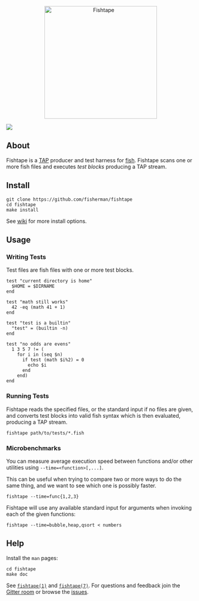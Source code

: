 <p align="center">
  <a href="http://github.com/fisherman/fishtape">
    <img alt="Fishtape" width=300px  src="https://cloud.githubusercontent.com/assets/8317250/11807976/c55f0f7c-a360-11e5-8518-b5641442bff3.png">
  </a>
</p>


[![][travis-badge]][travis-link]

## About

Fishtape is a [TAP][tap] producer and test harness for [fish][fish]. Fishtape scans one or more fish files and executes _test blocks_ producing a TAP stream.

## Install

```fish
git clone https://github.com/fisherman/fishtape
cd fishtape
make install
```

See [wiki][wiki] for more install options.

## Usage

### Writing Tests

Test files are fish files with one or more test blocks.

```fish
test "current directory is home"
  $HOME = $DIRNAME
end

test "math still works"
  42 -eq (math 41 + 1)
end

test "test is a builtin"
  "test" = (builtin -n)
end

test "no odds are evens"
  1 3 5 7 != (
    for i in (seq $n)
      if test (math $i%2) = 0
        echo $i
      end
    end)
end
```

### Running Tests

Fishtape reads the specified files, or the standard input if no files are given, and converts test blocks into valid fish syntax which is then evaluated, producing a TAP stream.

```fish
fishtape path/to/tests/*.fish
```

### Microbenchmarks

You can measure average execution speed between functions and/or other utilities using `--time=<function>[,...]`.

This can be useful when trying to compare two or more ways to do the same thing, and we want to see which one is possibly faster.

```fish
fishtape --time=func{1,2,3}
```

Fishtape will use any available standard input for arguments when invoking each of the given functions:

```fish
fishtape --time=bubble,heap,qsort < numbers
```

## Help

Install the `man` pages:

```fish
cd fishtape
make doc
```

See [`fishtape(1)`][fishtape-1] and [`fishtape(7)`][fishtape-7]. For questions and feedback join the [Gitter room][wharf] or browse the [issues][issues].


<!-- Links -->
[tap]:          http://testanything.org/
[fish]:         http://fishshell.com/
[wharf]:        https://gitter.im/fisherman/wharf
[issues]:       https://github.com/fisherman/fishtape/issues
[wiki]:         https://github.com/fisherman/fishtape/wiki
[fishtape-1]:   man/man1/fishtape.md
[fishtape-7]:   man/man7/fishtape.md
[fisherman]:    http://github.com/fisherman/fisherman
[travis-link]:  https://travis-ci.org/fisherman/fishtape
[travis-badge]: https://img.shields.io/travis/fisherman/fishtape.svg?style=flat-square
